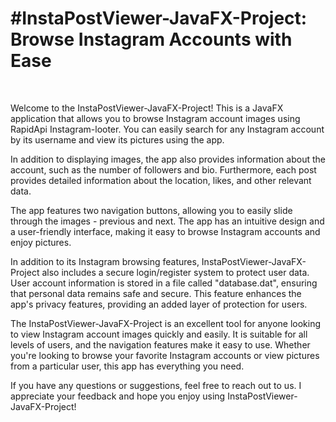 #InstaPostViewer-JavaFX-Project: Browse Instagram Accounts with Ease
====================================================================

<img src="https://i.gyazo.com/846c6408828420b1c7c624c741f1e2f1.png" alt="" />
<img src="https://i.gyazo.com/9ad8a1a89917a48f376e49ff789ccab9.jpg" alt="" />
<img src="https://i.gyazo.com/0306573a3980bf064b96c84b7f61121e.png" alt="" />

Welcome to the InstaPostViewer-JavaFX-Project! This is a JavaFX application that allows you to browse Instagram account images using RapidApi Instagram-looter. You can easily search for any Instagram account by its username and view its pictures using the app.

In addition to displaying images, the app also provides information about the account, such as the number of followers and bio. Furthermore, each post provides detailed information about the location, likes, and other relevant data.

The app features two navigation buttons, allowing you to easily slide through the images - previous and next. The app has an intuitive design and a user-friendly interface, making it easy to browse Instagram accounts and enjoy pictures.

In addition to its Instagram browsing features, InstaPostViewer-JavaFX-Project also includes a secure login/register system to protect user data. User account information is stored in a file called "database.dat", ensuring that personal data remains safe and secure. This feature enhances the app's privacy features, providing an added layer of protection for users.

The InstaPostViewer-JavaFX-Project is an excellent tool for anyone looking to view Instagram account images quickly and easily. It is suitable for all levels of users, and the navigation features make it easy to use. Whether you're looking to browse your favorite Instagram accounts or view pictures from a particular user, this app has everything you need.

If you have any questions or suggestions, feel free to reach out to us. I appreciate your feedback and hope you enjoy using InstaPostViewer-JavaFX-Project!
